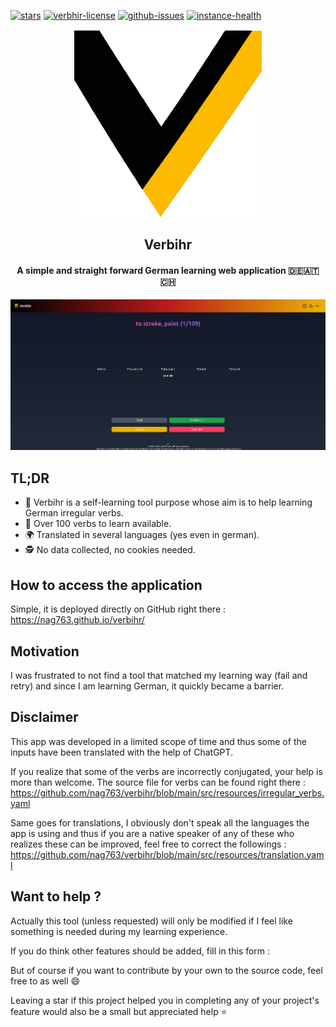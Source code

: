 [![stars](https://img.shields.io/github/stars/nag763/verbihr?style=social)](https://github.com/nag763/verbihr/stargazers)
[![verbhir-license](https://img.shields.io/github/license/nag763/verbihr)](https://raw.githubusercontent.com/nag763/verbihr/main/LICENSE.md)
[![github-issues](https://img.shields.io/github/issues/nag763/verbihr)](https://github.com/nag763/verbihr/issues)
[![instance-health](https://img.shields.io/website?down_color=red&down_message=down&label=public%20instance&up_color=green&up_message=up&url=https%3A%2F%2Fnag763.github.io%2Fverbihr%2F)](https://nag763.github.io/verbihr/)


<p align="center"><img height="300" src="https://raw.githubusercontent.com/nag763/verbihr/main/release/favicon.ico"></img></p>

<h2 align="center">Verbihr</h2>
<h4 align="center">A simple and straight forward German learning web application 🇩🇪🇦🇹🇨🇭 </h4>


<div align="center"><img src="https://raw.githubusercontent.com/nag763/verbihr/main/.github/screenshots/front.jpeg"></img></div>

## TL;DR

* :speech_balloon: Verbihr is a self-learning tool purpose whose aim is to help learning German irregular verbs.
* 📖 Over 100 verbs to learn available.
* 🌍 Translated in several languages (yes even in german).
* 🕵️ No data collected, no cookies needed.

## How to access the application

Simple, it is deployed directly on GitHub right there : https://nag763.github.io/verbihr/

## Motivation

I was frustrated to not find a tool that matched my learning way (fail and retry) and since I am learning German, it quickly became a barrier.

## Disclaimer

This app was developed in a limited scope of time and thus some of the inputs have been translated with the help of ChatGPT.

If you realize that some of the verbs are incorrectly conjugated, your help is more than welcome. The source file for verbs can be found right there : https://github.com/nag763/verbihr/blob/main/src/resources/irregular_verbs.yaml

Same goes for translations, I obviously don't speak all the languages the app is using and thus if you are a native speaker of any of these who realizes these can be improved, feel free to correct the followings : https://github.com/nag763/verbihr/blob/main/src/resources/translation.yaml

## Want to help ?

Actually this tool (unless requested) will only be modified if I feel like something is needed during my learning experience.

If you do think other features should be added, fill in this form : 

But of course if you want to contribute by your own to the source code, feel free to as well 😄

Leaving a star if this project helped you in completing any of your project's feature would also be a small but appreciated help ⭐
